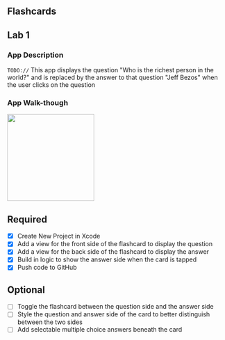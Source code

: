 ## Flashcards

## Lab 1

### App Description
`TODO://` This app displays the question "Who is the richest person in the world?" and is replaced by the answer to that question "Jeff Bezos" when the user clicks on the question

### App Walk-though

<img src="http://g.recordit.co/RwHXYQTWac.gif" width=200><br>


## Required
- [X] Create New Project in Xcode
- [X] Add a view for the front side of the flashcard to display the question
- [X] Add a view for the back side of the flashcard to display the answer
- [X] Build in logic to show the answer side when the card is tapped
- [X] Push code to GitHub
## Optional
- [ ] Toggle the flashcard between the question side and the answer side
- [ ] Style the question and answer side of the card to better distinguish between the two sides
- [ ] Add selectable multiple choice answers beneath the card
